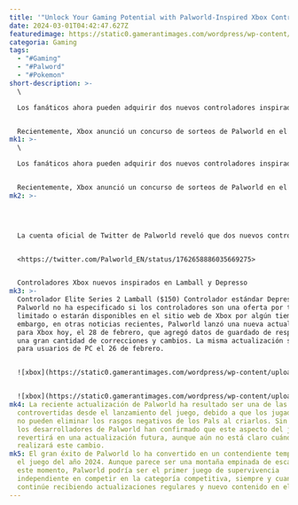 ```yaml
---
title: '"Unlock Your Gaming Potential with Palworld-Inspired Xbox Controllers!"'
date: 2024-03-01T04:42:47.627Z
featuredimage: https://static0.gamerantimages.com/wordpress/wp-content/uploads/2024/02/palworld-pals-2.jpg?q=50&fit=contain&w=1140&h=&dpr=1.5
categoria: Gaming
tags:
  - "#Gaming"
  - "#Palword"
  - "#Pokemon"
short-description: >-
  \

  Los fanáticos ahora pueden adquirir dos nuevos controladores inspirados en Palworld a través del Xbox Design Lab, uno siendo un controlador estándar y el otro un controlador Elite Series 2. Esta es solo la última oferta de hardware temático de Palworld para los fanáticos que juegan en Xbox.


  Recientemente, Xbox anunció un concurso de sorteos de Palworld en el que los jugadores tienen la oportunidad de ganar una Xbox Series S temática de Palworld, cuatro controladores únicos y un código de tres meses de Game Pass Ultimate. Cada controlador e
mk1: >-
  \

  Los fanáticos ahora pueden adquirir dos nuevos controladores inspirados en Palworld a través del Xbox Design Lab, uno siendo un controlador estándar y el otro un controlador Elite Series 2. Esta es solo la última oferta de hardware temático de Palworld para los fanáticos que juegan en Xbox.


  Recientemente, Xbox anunció un concurso de sorteos de Palworld en el que los jugadores tienen la oportunidad de ganar una Xbox Series S temática de Palworld, cuatro controladores únicos y un código de tres meses de Game Pass Ultimate. Cada controlador está tematizado en torno a un Pal diferente, incluidos Pengullet y Cattiva. Los usuarios deben tener 18 años para participar en el concurso, lo cual se puede hacer simplemente retuiteando la publicación de Xbox con el hashtag correcto. El evento de sorteos está en vivo hasta el 17 de marzo. Afortunadamente, la nueva oferta de hardware de Palworld para los fanáticos de Xbox es mucho más directa.
mk2: >-
  



  La cuenta oficial de Twitter de Palworld reveló que dos nuevos controladores, inspirados en los Pals Lamball y Depresso, ahora están disponibles para su compra. El controlador Lamball de $150 es la opción más cara debido a que es un controlador Elite Series 2 de Xbox. Sin embargo, el controlador Depresso de $80 tiene un precio más razonable. El costoso controlador Lamball se inspira en el Pal esférico al incluir una combinación de colores blanco, marrón y naranja. De manera similar, el controlador Depresso incorpora los colores azul y morado del Pal. El controlador Depresso es particularmente elegante debido a su uso del cuerpo Aqua Shift de Xbox Design Lab, que presenta un cambio de color de azul claro a azul oscuro que emana desde el centro del controlador.


  <https://twitter.com/Palworld_EN/status/1762658886035669275>


  Controladores Xbox nuevos inspirados en Lamball y Depresso
mk3: >-
  Controlador Elite Series 2 Lamball ($150) Controlador estándar Depresso ($80)
  Palworld no ha especificado si los controladores son una oferta por tiempo
  limitado o estarán disponibles en el sitio web de Xbox por algún tiempo. Sin
  embargo, en otras noticias recientes, Palworld lanzó una nueva actualización
  para Xbox hoy, el 28 de febrero, que agregó datos de guardado de respaldo y
  una gran cantidad de correcciones y cambios. La misma actualización se lanzó
  para usuarios de PC el 26 de febrero.


  ![xbox](https://static0.gamerantimages.com/wordpress/wp-content/uploads/2024/02/palworld-breeder-creates-the-ultimate-lamball.jpg?q=50&fit=contain&w=750&h=415&dpr=1.5 "xbox")


  ![xbox](https://static0.gamerantimages.com/wordpress/wp-content/uploads/2024/01/two-depressos-from-palworld.jpg?q=50&fit=contain&w=750&h=415&dpr=1.5 "xbox")
mk4: La reciente actualización de Palworld ha resultado ser una de las más
  controvertidas desde el lanzamiento del juego, debido a que los jugadores ya
  no pueden eliminar los rasgos negativos de los Pals al criarlos. Sin embargo,
  los desarrolladores de Palworld han confirmado que este aspecto del juego se
  revertirá en una actualización futura, aunque aún no está claro cuándo se
  realizará este cambio.
mk5: El gran éxito de Palworld lo ha convertido en un contendiente temprano para
  el juego del año 2024. Aunque parece ser una montaña empinada de escalar en
  este momento, Palworld podría ser el primer juego de supervivencia
  independiente en competir en la categoría competitiva, siempre y cuando
  continúe recibiendo actualizaciones regulares y nuevo contenido en el futuro.
---
```


